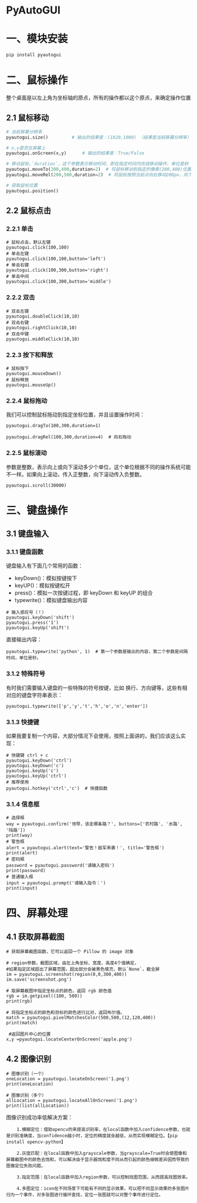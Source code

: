 # PyAutoGUI

# 一、模块安装

```python
pip install pyautogui
```

# 二、鼠标操作

整个桌面是以左上角为坐标轴的原点，所有的操作都以这个原点，来确定操作位置

## 2.1 鼠标移动

```python
# 当前屏幕分辨率
pyautogui.size()         # 输出的结果是：(1920,1080) （结果是当前屏幕分辨率）

# x,y是否在屏幕上
pyautogui.onScreen(x,y)      # 输出的结果是：True/False

# 移动鼠标,`duration`，这个参数表示移动时间，即在指定时间内完成移动操作，单位是秒
pyautogui.moveTo(200,400,duration=2)  # 将鼠标移动到指定的像素(200,400)位置
pyautogui.moveRel(200,500,duration=2)  # 将鼠标按照当前点向右移动200px，向下移动500px这个方向移动

# 获取鼠标位置
pyautogui.position()
```

## 2.2 鼠标点击

### 2.2.1 单击

```
# 鼠标点击，默认左键
pyautogui.click(100,100)   
# 单击左键
pyautogui.click(100,100,button='left')  
# 单击右键
pyautogui.click(100,300,button='right') 
# 单击中间 
pyautogui.click(100,300,button='middle')  
```

### 2.2.2 双击

```
# 双击左键
pyautogui.doubleClick(10,10)  
# 双击右键
pyautogui.rightClick(10,10)   
# 双击中键
pyautogui.middleClick(10,10) 
```

### 2.2.3 按下和释放

```
# 鼠标按下
pyautogui.mouseDown()   
# 鼠标释放
pyautogui.mouseUp()
```

### 2.2.4 鼠标拖动

我们可以控制鼠标拖动到指定坐标位置，并且设置操作时间：

```
pyautogui.dragTo(100,300,duration=1)   

pyautogui.dragRel(100,300,duration=4)  # 向右拖动
```

### 2.2.5 鼠标滚动

参数是整数，表示向上或向下滚动多少个单位，这个单位根据不同的操作系统可能不一样。如果向上滚动，传入正整数，向下滚动传入负整数。

```
pyautogui.scroll(30000) 
```

# 三、键盘操作

## 3.1 键盘输入

### 3.1.1 键盘函数

键盘输入有下面几个常用的函数：

- keyDown()：模拟按键按下
- keyUP()：模拟按键松开
- press()：模拟一次按键过程，即 keyDown 和 keyUP 的组合
- typewrite()：模拟键盘输出内容

```
# 输入感叹号（！）
pyautogui.keyDown('shift')    
pyautogui.press('1')    
pyautogui.keyUp('shift')   
```

直接输出内容：

```
pyautogui.typewrite('python', 1)  # 第一个参数是输出的内容，第二个参数是间隔时间，单位是秒。
```

### 3.1.2 特殊符号

有时我们需要输入键盘的一些特殊的符号按键，比如 换行、方向键等，这些有相对应的键盘字符串表示：

```
pyautogui.typewrite(['p','y','t','h','o','n','enter'])   
```

### 3.1.3 快捷键

如果我要复制一个内容，大部分情况下会使用，按照上面讲的，我们应该这么实现：

```
# 快键键 ctrl + c
pyautogui.keyDown('ctrl')
pyautogui.keyDown('c')
pyautogui.keyUp('c')
pyautogui.keyUp('ctrl')
# 推荐使用
pyautogui.hotkey('ctrl','c')  # 快捷函数
```

### 3.1.4 信息框

```
# 选择框
way = pyautogui.confirm('领导，该走哪条路？', buttons=['农村路', '水路', '陆路'])
print(way)
# 警告框
alert = pyautogui.alert(text='警告！敌军来袭！', title='警告框')
print(alert)
# 密码框
password = pyautogui.password('请输入密码')
print(password)
# 普通输入框
input = pyautogui.prompt('请输入指令：')
print(input)
```

# 四、屏幕处理

## 4.1 获取屏幕截图

```
# 获取屏幕截图函数，它可以返回一个 Pillow 的 image 对象

# region参数，截图区域，由左上角坐标、宽度、高度4个值确定，
#如果指定区域超出了屏幕范围，超出部分会被黑色填充，默认`None`，截全屏 
im = pyautogui.screenshot(region(0,0,300,400))
im.save('screenshot.png')

# 取屏幕截图中指定坐标点的颜色，返回 rgb 颜色值
rgb = im.getpixel((100, 500))
print(rgb)

# 将指定坐标点的颜色和目标的颜色进行比对，返回布尔值。
match = pyautogui.pixelMatchesColor(500,500,(12,120,400))
print(match)

 #返回图片中心的位置
x,y =pyautogui.locateCenterOnScreen('apple.png')     
```

## 4.2 图像识别

```
# 图像识别（一个）
oneLocation = pyautogui.locateOnScreen('1.png')
print(oneLocation)  

# 图像识别（多个）
allLocation = pyautogui.locateAllOnScreen('1.png')
print(list(allLocation))
```

图像识别成功率低解决方案：

        1.模糊定位：借助opencv的来提高识别率，在local函数中加入confidence参数，也就是识别准确度，当confidence越小时，定位的精度就会越低，从而实现模糊定位。【pip install opencv-python】
    
        2.灰度匹配：在local函数中加入grayscale参数，当grayscale=True时会使图像和屏幕截图中的颜色去饱和，可以解决由于显示器饱和度不同从而引起的颜色细微差异因而导致的图像定位失败问题。
    
        3.指定范围：在local函数中加入region参数，可以控制找图范围，从而提高找图效率。
    
        4.多图定位：icon在不同场景下可能有不同的显示效果，可以把不同显示效果的多张图片归为一个事件，对多张图进行循环查找，定位一张图就可以对整个事件进行定位。


